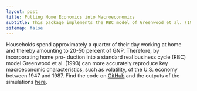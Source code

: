 ```yaml
---
layout: post
title: Putting Home Economics into Macroeconomics
subtitle: This package implements the RBC model of Greenwood et al. (1993) with Matlab and Dynare.
sitemap: false
---
```


Households spend approximately a quarter of their day working at home and thereby amounting to 20-50 percent of GNP. Therefore, by incorporating home pro- duction into a standard real business cycle (RBC) model Greenwood et al. (1993) can more accurately reproduce key macroeconomic characteristics, such as volatility, of the U.S. economy between 1947 and 1987.
Find the code on [GitHub](https://github.com/manuelbieri/Greenwood_1993) and the outputs of the simulations [here](https://manuelbieri.ch/Greenwood_1993/).